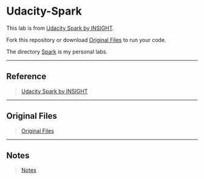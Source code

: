 # Udacity-Spark

This lab is from [Udacity Spark by INSIGHT](https://www.udacity.com/course/learn-spark-at-udacity--ud2002). 

Fork this repository or download [Original Files](https://github.com/ZacksAmber/Udacity-Spark/raw/main/original_files.tar.gz) to run your code.

The directory [Spark](./Spark) is my personal labs.

---

## Reference

> [Udacity Spark by INSIGHT](https://www.udacity.com/course/learn-spark-at-udacity--ud2002)

---

## Original Files

> [Original Files](https://github.com/ZacksAmber/Udacity-Spark/raw/main/original_files.tar.gz)

---

## Notes

> [Notes](https://zacks.one/udacity-spark)